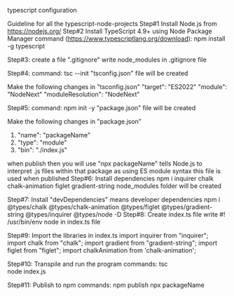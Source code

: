 typescript configuration

Guideline for all the typescript-node-projects
Step#1 Install Node.js from https://nodejs.org/
Step#2 Install TypeScript 4.9+ using Node Package Manager command (https://www.typescriptlang.org/download):
npm install -g typescript

Step#3: create a file ".gitignore"
write node_modules in .gitignore file

Step#4: command: tsc --init
"tsconfig.json" file will be created

Make the following changes in "tsconfig.json"
"target": "ES2022"
"module": "NodeNext"
"moduleResolution": "NodeNext"

Step#5: command: npm init -y
"package.json" file will be created

Make the following changes in "package.json"
1) "name": "packageName"
2) "type": "module"
3) "bin": "./index.js"

when publish then you will use "npx packageName"
tells Node.js to interpret .js files within that package as using ES module syntax
this file is used when published
Step#6: Install dependencies
npm i inquirer chalk chalk-animation figlet gradient-string
node_modules folder will be created

Step#7: Install "devDependencies" means developer dependencies
npm i @types/chalk @types/chalk-animation @types/figlet @types/gradient-string @types/inquirer @types/node -D
Step#8: Create index.ts file
write #! /usr/bin/env node in index.ts file

Step#9: Import the libraries in index.ts
import inquirer from "inquirer";
import chalk from "chalk";
import gradient from "gradient-string";
import figlet from "figlet";
import chalkAnimation from 'chalk-animation';

Step#10: Transpile and run the program
commands:
tsc  
node index.js

Step#11: Publish to npm
commands:
npm publish 
npx packageName  
